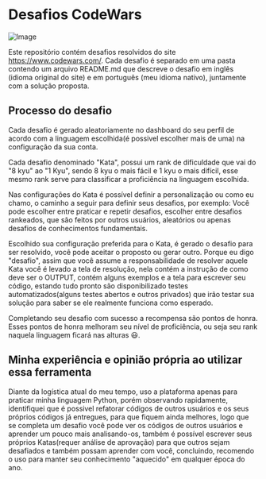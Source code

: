 # Desafios CodeWars

![Image](https://www.codewars.com/users/major-menphis/badges/large)

Este repositório contém desafios resolvidos do site https://www.codewars.com/.
Cada desafio é separado em uma pasta contendo um arquivo README.md que descreve o desafio em inglês (idioma original do site) e em português (meu idioma nativo), juntamente com a solução proposta.

## Processo do desafio

Cada desafio é gerado aleatoriamente no dashboard do seu perfil de acordo com a linguagem escolhida(é possivel escolher mais de uma) na configuração da sua conta.

Cada desafio denominado "Kata", possui um rank de dificuldade que vai do "8 kyu" ao "1 Kyu", sendo 8 kyu o mais fácil e 1 kyu o mais difícil, esse mesmo rank serve para classificar a proficiência na linguagem escolhida.

Nas configurações do Kata é possível definir a personalização ou como eu chamo, o caminho a seguir para definir seus desafios, por exemplo: Você pode escolher entre praticar e repetir desafios, escolher entre desafios rankeados, que são feitos por outros usuários, aleatórios ou apenas desafios de conhecimentos fundamentais.

Escolhido sua configuração preferida para o Kata, é gerado o desafio para ser resolvido, você pode aceitar o proposto ou gerar outro.
Porque eu digo "desafio", assim que você assume a responsabilidade de resolver aquele Kata você é levado a tela de resolução, nela contém a instrução de como deve ser o OUTPUT, contém alguns exemplos e a tela para escrever seu código, estando tudo pronto são disponibilizado testes automatizados(alguns testes abertos e outros privados) que irão testar sua solução para saber se ele realmente funciona como esperado.

Completando seu desafio com sucesso a recompensa são pontos de honra. Esses pontos de honra melhoram seu nível de proficiência, ou seja seu rank naquela linguagem ficará nas alturas 😃.

## Minha experiência e opinião própria ao utilizar essa ferramenta

Diante da logística atual do meu tempo, uso a plataforma apenas para praticar minha linguagem Python, porém observando rapidamente, identifiquei que é possivel refatorar códigos de outros usuários e os seus próprios códigos já entregues, para que fiquem ainda melhores, logo que se completa um desafio você pode ver os códigos de outros usuários e aprender um pouco mais analisando-os, também é possível escrever seus próprios Katas(requer análise de aprovação) para que outros sejam desafiados e também possam aprender com você, concluindo, recomendo o uso para manter seu conhecimento "aquecido" em qualquer época do ano.
